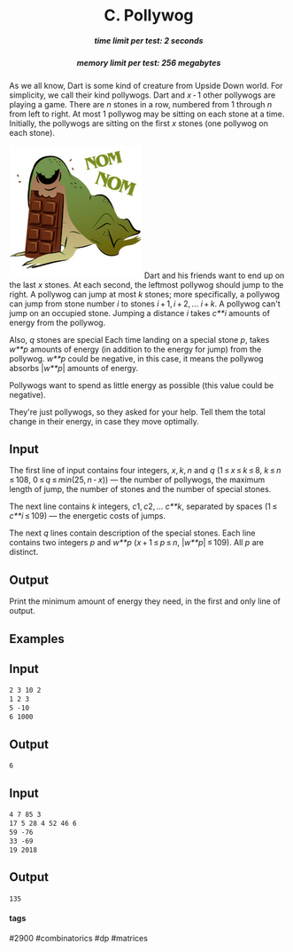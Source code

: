<h1 style='text-align: center;'> C. Pollywog</h1>

<h5 style='text-align: center;'>time limit per test: 2 seconds</h5>
<h5 style='text-align: center;'>memory limit per test: 256 megabytes</h5>

As we all know, Dart is some kind of creature from Upside Down world. For simplicity, we call their kind pollywogs. Dart and *x* - 1 other pollywogs are playing a game. There are *n* stones in a row, numbered from 1 through *n* from left to right. At most 1 pollywog may be sitting on each stone at a time. Initially, the pollywogs are sitting on the first *x* stones (one pollywog on each stone).

 ![](images/d746add45f2265820a8f0e77d8904f5bb03dde9a.png) Dart and his friends want to end up on the last *x* stones. At each second, the leftmost pollywog should jump to the right. A pollywog can jump at most *k* stones; more specifically, a pollywog can jump from stone number *i* to stones *i* + 1, *i* + 2, ... *i* + *k*. A pollywog can't jump on an occupied stone. Jumping a distance *i* takes *c**i* amounts of energy from the pollywog. 

Also, *q* stones are special Each time landing on a special stone *p*, takes *w**p* amounts of energy (in addition to the energy for jump) from the pollywog. *w**p* could be negative, in this case, it means the pollywog absorbs |*w**p*| amounts of energy.

Pollywogs want to spend as little energy as possible (this value could be negative). 

They're just pollywogs, so they asked for your help. Tell them the total change in their energy, in case they move optimally.

## Input

The first line of input contains four integers, *x*, *k*, *n* and *q* (1 ≤ *x* ≤ *k* ≤ 8, *k* ≤ *n* ≤ 108, 0 ≤ *q* ≤ *min*(25, *n* - *x*)) — the number of pollywogs, the maximum length of jump, the number of stones and the number of special stones.

The next line contains *k* integers, *c*1, *c*2, ... *c**k*, separated by spaces (1 ≤ *c**i* ≤ 109) — the energetic costs of jumps.

The next *q* lines contain description of the special stones. Each line contains two integers *p* and *w**p* (*x* + 1 ≤ *p* ≤ *n*, |*w**p*| ≤ 109). All *p* are distinct.

## Output

Print the minimum amount of energy they need, in the first and only line of output.

## Examples

## Input


```
2 3 10 2  
1 2 3  
5 -10  
6 1000  

```
## Output


```
6  

```
## Input


```
4 7 85 3  
17 5 28 4 52 46 6  
59 -76  
33 -69  
19 2018  

```
## Output


```
135  

```


#### tags 

#2900 #combinatorics #dp #matrices 